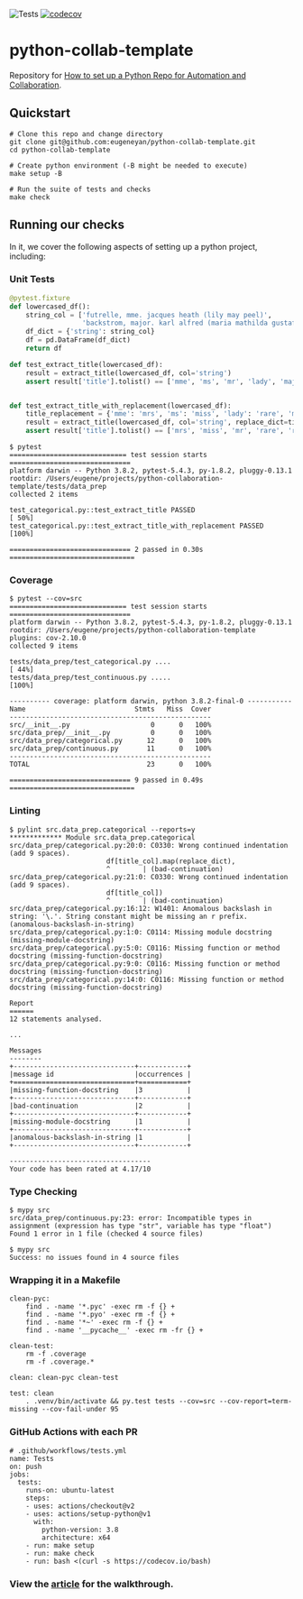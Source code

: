 ![Tests](https://github.com/eugeneyan/python-collab-template/workflows/Tests/badge.svg) [![codecov](https://codecov.io/gh/eugeneyan/python-collab-template/branch/master/graph/badge.svg)](https://codecov.io/gh/eugeneyan/test-github-actions)

# python-collab-template

Repository for [How to set up a Python Repo for Automation and Collaboration](https://eugeneyan.com/writing/setting-up-python-project-for-automation-and-collaboration/).

## Quickstart
```
# Clone this repo and change directory
git clone git@github.com:eugeneyan/python-collab-template.git
cd python-collab-template

# Create python environment (-B might be needed to execute)
make setup -B

# Run the suite of tests and checks
make check
```

## Running our checks

In it, we cover the following aspects of setting up a python project, including:

### Unit Tests

```python
@pytest.fixture
def lowercased_df():
    string_col = ['futrelle, mme. jacques heath (lily may peel)',
                  'backstrom, major. karl alfred (maria mathilda gustafsson)']
    df_dict = {'string': string_col}
    df = pd.DataFrame(df_dict)
    return df

def test_extract_title(lowercased_df):
    result = extract_title(lowercased_df, col='string')
    assert result['title'].tolist() == ['mme', 'ms', 'mr', 'lady', 'major']


def test_extract_title_with_replacement(lowercased_df):
    title_replacement = {'mme': 'mrs', 'ms': 'miss', 'lady': 'rare', 'major': 'rare'}
    result = extract_title(lowercased_df, col='string', replace_dict=title_replacement)
    assert result['title'].tolist() == ['mrs', 'miss', 'mr', 'rare', 'rare']
```

```shell
$ pytest
============================= test session starts ==============================
platform darwin -- Python 3.8.2, pytest-5.4.3, py-1.8.2, pluggy-0.13.1
rootdir: /Users/eugene/projects/python-collaboration-template/tests/data_prep
collected 2 items

test_categorical.py::test_extract_title PASSED                           [ 50%]
test_categorical.py::test_extract_title_with_replacement PASSED          [100%]

============================== 2 passed in 0.30s ===============================
```

### Coverage
```
$ pytest --cov=src
============================= test session starts ==============================
platform darwin -- Python 3.8.2, pytest-5.4.3, py-1.8.2, pluggy-0.13.1
rootdir: /Users/eugene/projects/python-collaboration-template
plugins: cov-2.10.0
collected 9 items

tests/data_prep/test_categorical.py ....                                 [ 44%]
tests/data_prep/test_continuous.py .....                                 [100%]

---------- coverage: platform darwin, python 3.8.2-final-0 -----------
Name                           Stmts   Miss  Cover
--------------------------------------------------
src/__init__.py                    0      0   100%
src/data_prep/__init__.py          0      0   100%
src/data_prep/categorical.py      12      0   100%
src/data_prep/continuous.py       11      0   100%
--------------------------------------------------
TOTAL                             23      0   100%

============================== 9 passed in 0.49s ===============================
```

### Linting
```
$ pylint src.data_prep.categorical --reports=y
************* Module src.data_prep.categorical
src/data_prep/categorical.py:20:0: C0330: Wrong continued indentation (add 9 spaces).
                        df[title_col].map(replace_dict),
                        ^        | (bad-continuation)
src/data_prep/categorical.py:21:0: C0330: Wrong continued indentation (add 9 spaces).
                        df[title_col])
                        ^        | (bad-continuation)
src/data_prep/categorical.py:16:12: W1401: Anomalous backslash in string: '\.'. String constant might be missing an r prefix. (anomalous-backslash-in-string)
src/data_prep/categorical.py:1:0: C0114: Missing module docstring (missing-module-docstring)
src/data_prep/categorical.py:5:0: C0116: Missing function or method docstring (missing-function-docstring)
src/data_prep/categorical.py:9:0: C0116: Missing function or method docstring (missing-function-docstring)
src/data_prep/categorical.py:14:0: C0116: Missing function or method docstring (missing-function-docstring)

Report
======
12 statements analysed.

...

Messages
--------
+------------------------------+------------+
|message id                    |occurrences |
+==============================+============+
|missing-function-docstring    |3           |
+------------------------------+------------+
|bad-continuation              |2           |
+------------------------------+------------+
|missing-module-docstring      |1           |
+------------------------------+------------+
|anomalous-backslash-in-string |1           |
+------------------------------+------------+

-----------------------------------
Your code has been rated at 4.17/10
```

### Type Checking
```
$ mypy src
src/data_prep/continuous.py:23: error: Incompatible types in assignment (expression has type "str", variable has type "float")
Found 1 error in 1 file (checked 4 source files)
```

```
$ mypy src
Success: no issues found in 4 source files
```

### Wrapping it in a Makefile
```
clean-pyc:
	find . -name '*.pyc' -exec rm -f {} +
	find . -name '*.pyo' -exec rm -f {} +
	find . -name '*~' -exec rm -f {} +
	find . -name '__pycache__' -exec rm -fr {} +

clean-test:
	rm -f .coverage
	rm -f .coverage.*

clean: clean-pyc clean-test

test: clean
	. .venv/bin/activate && py.test tests --cov=src --cov-report=term-missing --cov-fail-under 95
```

### GitHub Actions with each PR
```
# .github/workflows/tests.yml
name: Tests
on: push
jobs:
  tests:
    runs-on: ubuntu-latest
    steps:
    - uses: actions/checkout@v2
    - uses: actions/setup-python@v1
      with:
        python-version: 3.8
        architecture: x64
    - run: make setup
    - run: make check
    - run: bash <(curl -s https://codecov.io/bash)
```

### View the [article](https://eugeneyan.com/writing/setting-up-python-project-for-automation-and-collaboration/) for the walkthrough.
